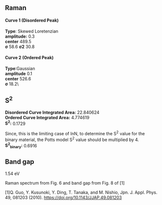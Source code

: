 ## Raman

#### Curve 1 (Disordered Peak)
**Type**: Skewed Loretenzian\
**amplitude:** 0.3\
**center** 489.5\
**σ** 58.6
**σ2** 30.8


#### Curve 2 (Ordered Peak)
**Type**:Gaussian\
**amplitude** 0.1\
**center** 526.6\
**σ** 18.2\


## S<sup>2</sup>
**Disordered Curve Integrated Area:** 22.840624\
**Ordered Curve Integrated Area:** 4.774619\
**S<sup>2</sup>:** 0.1729


Since, this is the limiting case of InN,
to determine the S<sup>2</sup> value for the binary material,
the Potts model S<sup>2</sup> value should be multiplied by 4.
**S<sup>2</sup><sub>binary</sub>:** 0.6916



## Band gap
1.54 eV



Raman spectrum from Fig. 6 and band gap from Fig. 8 of [1]


[1]Q. Guo, Y. Kusunoki, Y. Ding, T. Tanaka, and M. Nishio, Jpn. J. Appl. Phys. 49, 081203 (2010).
https://doi.org/10.1143/JJAP.49.081203
